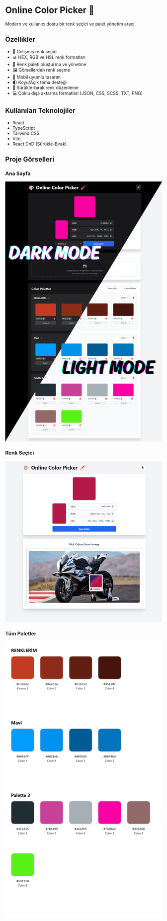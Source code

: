 # Online Color Picker 🎨

Modern ve kullanıcı dostu bir renk seçici ve palet yönetim aracı.

## Özellikler
- 🎨 Gelişmiş renk seçici
- 📊 HEX, RGB ve HSL renk formatları
- 💾 Renk paleti oluşturma ve yönetme
- 🖼️ Görsellerden renk seçme
- 📱 Mobil uyumlu tasarım
- 🌓 Koyu/Açık tema desteği
- 🔄 Sürükle-bırak renk düzenleme
- 💻 Çoklu dışa aktarma formatları (JSON, CSS, SCSS, TXT, PNG)

## Kullanılan Teknolojiler
- React
- TypeScript
- Tailwind CSS
- Vite
- React DnD (Sürükle-Bırak)
  
## Proje Görselleri

### Ana Sayfa
![Ana Sayfa](./first.png)

### Renk Seçici
![Renk Seçici](./gorsel.png)

### Tüm Paletler
![Tüm Paletler](./all-palettes.png)
